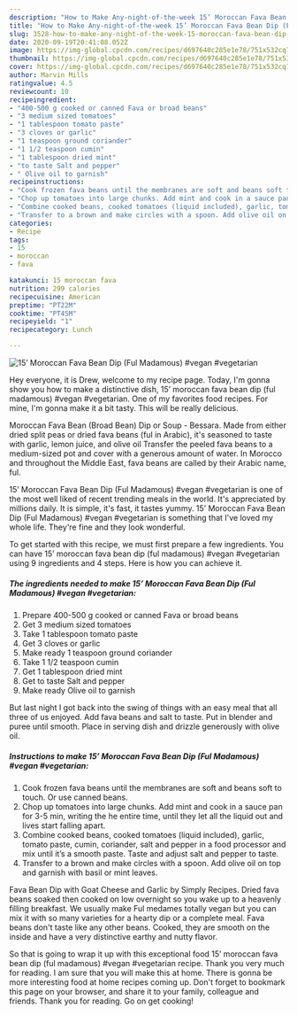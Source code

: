 ```yaml
---
description: "How to Make Any-night-of-the-week 15’ Moroccan Fava Bean Dip (Ful Madamous) #vegan #vegetarian"
title: "How to Make Any-night-of-the-week 15’ Moroccan Fava Bean Dip (Ful Madamous) #vegan #vegetarian"
slug: 3528-how-to-make-any-night-of-the-week-15-moroccan-fava-bean-dip-ful-madamous-vegan-vegetarian
date: 2020-09-19T20:41:08.052Z
image: https://img-global.cpcdn.com/recipes/d697640c285e1e78/751x532cq70/15-moroccan-fava-bean-dip-ful-madamous-vegan-vegetarian-recipe-main-photo.jpg
thumbnail: https://img-global.cpcdn.com/recipes/d697640c285e1e78/751x532cq70/15-moroccan-fava-bean-dip-ful-madamous-vegan-vegetarian-recipe-main-photo.jpg
cover: https://img-global.cpcdn.com/recipes/d697640c285e1e78/751x532cq70/15-moroccan-fava-bean-dip-ful-madamous-vegan-vegetarian-recipe-main-photo.jpg
author: Marvin Mills
ratingvalue: 4.5
reviewcount: 10
recipeingredient:
- "400-500 g cooked or canned Fava or broad beans"
- "3 medium sized tomatoes"
- "1 tablespoon tomato paste"
- "3 cloves or garlic"
- "1 teaspoon ground coriander"
- "1 1/2 teaspoon cumin"
- "1 tablespoon dried mint"
- "to taste Salt and pepper"
- " Olive oil to garnish"
recipeinstructions:
- "Cook frozen fava beans until the membranes are soft and beans soft to touch. Or use canned beans."
- "Chop up tomatoes into large chunks. Add mint and cook in a sauce pan for 3-5 min, writing the he entire time, until they let all the liquid out and lives start falling apart."
- "Combine cooked beans, cooked tomatoes (liquid included), garlic, tomato paste, cumin, coriander, salt and pepper in a food processor and mix until it’s a smooth paste. Taste and adjust salt and pepper to taste."
- "Transfer to a brown and make circles with a spoon. Add olive oil on top and garnish with basil or mint leaves."
categories:
- Recipe
tags:
- 15
- moroccan
- fava

katakunci: 15 moroccan fava 
nutrition: 299 calories
recipecuisine: American
preptime: "PT22M"
cooktime: "PT45M"
recipeyield: "1"
recipecategory: Lunch

---
```



![15’ Moroccan Fava Bean Dip (Ful Madamous) #vegan #vegetarian](https://img-global.cpcdn.com/recipes/d697640c285e1e78/751x532cq70/15-moroccan-fava-bean-dip-ful-madamous-vegan-vegetarian-recipe-main-photo.jpg)

Hey everyone, it is Drew, welcome to my recipe page. Today, I'm gonna show you how to make a distinctive dish, 15’ moroccan fava bean dip (ful madamous) #vegan #vegetarian. One of my favorites food recipes. For mine, I'm gonna make it a bit tasty. This will be really delicious.

Moroccan Fava Bean (Broad Bean) Dip or Soup - Bessara. Made from either dried split peas or dried fava beans (ful in Arabic), it&#39;s seasoned to taste with garlic, lemon juice, and olive oil Transfer the peeled fava beans to a medium-sized pot and cover with a generous amount of water. In Morocco and throughout the Middle East, fava beans are called by their Arabic name, ful.

15’ Moroccan Fava Bean Dip (Ful Madamous) #vegan #vegetarian is one of the most well liked of recent trending meals in the world. It's appreciated by millions daily. It is simple, it's fast, it tastes yummy. 15’ Moroccan Fava Bean Dip (Ful Madamous) #vegan #vegetarian is something that I've loved my whole life. They're fine and they look wonderful.


To get started with this recipe, we must first prepare a few ingredients. You can have 15’ moroccan fava bean dip (ful madamous) #vegan #vegetarian using 9 ingredients and 4 steps. Here is how you can achieve it.

<!--inarticleads1-->

##### The ingredients needed to make 15’ Moroccan Fava Bean Dip (Ful Madamous) #vegan #vegetarian:

1. Prepare 400-500 g cooked or canned Fava or broad beans
1. Get 3 medium sized tomatoes
1. Take 1 tablespoon tomato paste
1. Get 3 cloves or garlic
1. Make ready 1 teaspoon ground coriander
1. Take 1 1/2 teaspoon cumin
1. Get 1 tablespoon dried mint
1. Get to taste Salt and pepper
1. Make ready  Olive oil to garnish


But last night I got back into the swing of things with an easy meal that all three of us enjoyed. Add fava beans and salt to taste. Put in blender and puree until smooth. Place in serving dish and drizzle generously with olive oil. 

<!--inarticleads2-->

##### Instructions to make 15’ Moroccan Fava Bean Dip (Ful Madamous) #vegan #vegetarian:

1. Cook frozen fava beans until the membranes are soft and beans soft to touch. Or use canned beans.
1. Chop up tomatoes into large chunks. Add mint and cook in a sauce pan for 3-5 min, writing the he entire time, until they let all the liquid out and lives start falling apart.
1. Combine cooked beans, cooked tomatoes (liquid included), garlic, tomato paste, cumin, coriander, salt and pepper in a food processor and mix until it’s a smooth paste. Taste and adjust salt and pepper to taste.
1. Transfer to a brown and make circles with a spoon. Add olive oil on top and garnish with basil or mint leaves.


Fava Bean Dip with Goat Cheese and Garlic by Simply Recipes. Dried fava beans soaked then cooked on low overnight so you wake up to a heavenly filling breakfast. We usually make Ful medames totally vegan but you can mix it with so many varieties for a hearty dip or a complete meal. Fava beans don&#39;t taste like any other beans. Cooked, they are smooth on the inside and have a very distinctive earthy and nutty flavor. 

So that is going to wrap it up with this exceptional food 15’ moroccan fava bean dip (ful madamous) #vegan #vegetarian recipe. Thank you very much for reading. I am sure that you will make this at home. There is gonna be more interesting food at home recipes coming up. Don't forget to bookmark this page on your browser, and share it to your family, colleague and friends. Thank you for reading. Go on get cooking!

